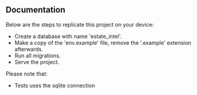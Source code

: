 
## Documentation

Below are the steps to replicate this project on your device:

- Create a database with name 'estate_intel'.
- Make a copy of the 'env.example' file, remove the '.example' extension afterwards.
- Run all migrations.
- Serve the project.

Please note that:
- Tests uses the sqlite connection
